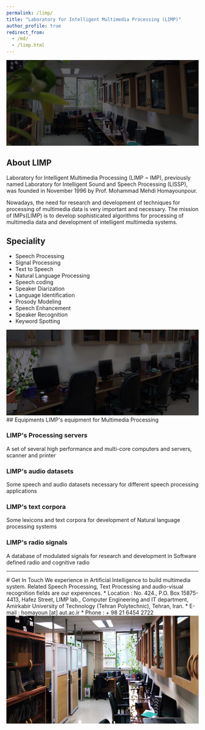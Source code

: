 ```yaml
---
permalink: /limp/
title: "Laboratory for Intelligent Multimedia Processing (LIMP)"
author_profile: true
redirect_from: 
  - /md/
  - /limp.html
---
```


<img src='/images/gallery/01.jpg'>

## About LIMP
Laboratory for Intelligent Multimedia Processing (LIMP ~ IMP), previously named Laboratory for Intelligent Sound and Speech Processing (LISSP), was founded in November 1996 by Prof. Mohammad Mehdi Homayounpour.

Nowadays, the need for research and development of techniques for processing of multimedia data is very important and necessary. The mission of IMPs(LIMP) is to develop sophisticated algorithms for processing of multimedia data and development of intelligent multimedia systems.


## Speciality
* Speech Processing
* Signal Processing
* Text to Speech
* Natural Language Processing
* Speech coding
* Speaker Diarization
* Language Identification
* Prosody Modeling
* Speech Enhancement
* Speaker Recognition
* Keyword Spotting


<img src='/images/gallery/02.jpg'>
## Equipments
LIMP's equipment for Multimedia Processing

### LIMP's Processing servers
A set of several high performance and multi-core computers and servers, scanner and printer

### LIMP's audio datasets
Some speech and audio datasets necessary for different speech processing applications

### LIMP's text corpora
Some lexicons and text corpora for development of Natural language processing systems

### LIMP's radio signals
A database of modulated signals for research and development in Software defined radio and cognitive radio

<hr>
# Get In Touch
We experience in Artificial Intelligence to build multimedia system. Related Speech Processing, Text Processing and audio-visual recognition fields are our experences.
* Location : No. 424., P.O. Box 15875-4413, Hafez Street, LIMP lab., Computer Engineering and IT department, Amirkabir University of Technology (Tehran Polytechnic), Tehran, Iran.
* E-mail : homayoun [at] aut.ac.ir
* Phone : + 98 21 6454 2722

<img src='/images/gallery/limp-landscape.jpg'>
